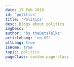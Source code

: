 ```yaml
---
date: 17 Feb 2019
id: 'politics'
title: 'Politics'
desc: Blogs about politics
imgDesc: ''
author: 'by theDataTalks'
articleLang: 'en-US'
altLang: true
isHome: true
topic: politics
pageClass: custom-page-class
---
```


<articlesSection/>